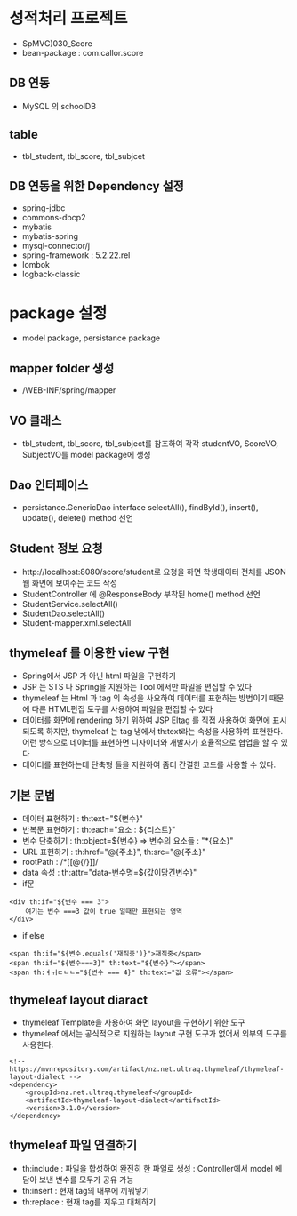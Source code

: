 # 성적처리 프로젝트
* SpMVC)030_Score
* bean-package : com.callor.score

## DB 연동
* MySQL 의 schoolDB
## table
* tbl_student, tbl_score, tbl_subjcet

## DB 연동을 위한 Dependency 설정
* spring-jdbc
* commons-dbcp2
* mybatis
* mybatis-spring
* mysql-connector/j
* spring-framework : 5.2.22.rel
* lombok
* logback-classic

# package 설정
* model package, persistance package

## mapper folder 생성
* /WEB-INF/spring/mapper

## VO 클래스
*  tbl_student, tbl_score, tbl_subject를 참조하여 각각 studentVO, ScoreVO, SubjectVO를 model package에 생성

## Dao 인터페이스
* persistance.GenericDao interface
selectAll(), findById(), insert(), update(), delete() method 선언

## Student 정보 요청
* http://localhost:8080/score/student로 요청을 하면 학생데이터 전체를 JSON 웹 화면에 보여주는 코드 작성
* StudentController 에 @ResponseBody 부착된 home() method 선언
* StudentService.selectAll()
* StudentDao.selectAll()
* Student-mapper.xml.selectAll

## thymeleaf 를 이용한 view 구현
* Spring에서 JSP 가 아닌 html 파일을 구현하기
* JSP 는 STS 나 Spring을 지원하는 Tool 에서만 파일을 편집할 수 있다
* thymeleaf 는 Html 과 tag 의 속성을 사요하여 데이터를 표현하는 방법이기 때문에 다른 HTML편집 도구를 사용하여 파일을 편집할 수 있다
* 데이터를 화면에 rendering 하기 위하여 JSP Eltag 를 직접 사용하여 화면에 표시되도록 하지만, thymeleaf 는 tag 냉에서 th:text라는 속성을 사용하여 표현한다. 어런 방식으로 데이터를 표현하면 디자이너와 개발자가 효율적으로 협업을 할 수 있다
* 데이터를 표현하는데 단축형 들을 지원하여 좀더 간결한 코드를 사용할 수 있다.

## 기본 문법
* 데이터 표현하기 :  th:text="${변수}"
* 반복문 표현하기 : th:each="요소 : ${리스트}"
* 변수 단축하기 : th:object=${변수} => 변수의 요소들 : "*{요소}"
* URL 표현하기 : th:href="@{주소}", th:src="@{주소}"
* rootPath : /*[[@{/}]]/
* data 속성 : th:attr="data-변수명=${값이담긴변수}"
* if문 
```
<div th:if="${변수 === 3">
 	여기는 변수 ===3 값이 true 일때만 표현되는 영역
</div>
```
* if else
```
<span th:if="${변수.equals('재직중')}">재직중</span>
<span th:if="${변수===3}" th:text="${변수}"></span>
<span th:ㅕㅟㄷㄴㄴ="${변수 === 4}" th:text="값 오류"></span>
```

## thymeleaf layout diaract
* thymeleaf Template을 사용하여 화면 layout을 구현하기 위한 도구
* thymeleaf 에서는 공식적으로 지원하는 layout 구현 도구가 없어서 외부의 도구를 사용한다.
```
<!-- https://mvnrepository.com/artifact/nz.net.ultraq.thymeleaf/thymeleaf-layout-dialect -->
<dependency>
    <groupId>nz.net.ultraq.thymeleaf</groupId>
    <artifactId>thymeleaf-layout-dialect</artifactId>
    <version>3.1.0</version>
</dependency>

```

## thymeleaf 파일 연결하기
* th:include : 파일을 합성하여 완전히 한 파일로 생성 : Controller에서 model 에 담아 보낸 변수를 모두가 공유 가능
* th:insert : 현재 tag의 내부에 끼워넣기
* th:replace : 현재 tag를 지우고 대체하기